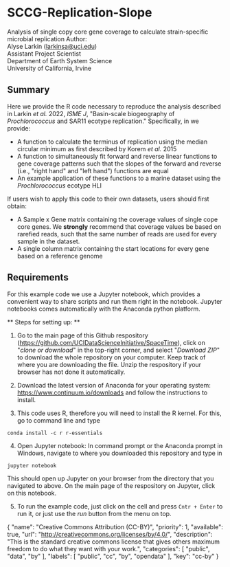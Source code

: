 # SCCG-Replication-Slope
Analysis of single copy core gene coverage to calculate strain-specific microbial replication
Author: <br />
Alyse Larkin (larkinsa@uci.edu) <br />
Assistant Project Scientist <br />
Department of Earth System Science <br />
University of California, Irvine 

## Summary
Here we provide the R code necessary to reproduce the analysis described in Larkin *et al.* 2022, *ISME J*, "Basin-scale biogeography of *Prochlorococcus* and SAR11 ecotype replication." Specifically, in we provide: 
- A function to calculate the terminus of replication using the median circular minimum as first described by Korem *et al.* 2015 
- A function to simultaneously fit forward and reverse linear functions to gene coverage patterns such that the slopes of the forward and reverse (i.e., "right hand" and "left hand") functions are equal 
- An example application of these functions to a marine dataset using the *Prochlorococcus* ecotype HLI 

If users wish to apply this code to their own datasets, users should first obtain: 
- A Sample x Gene matrix containing the coverage values of single cope core genes. We **strongly** recommend that coverage values be based on rarefied reads, such that the same number of reads are used for every sample in the dataset. 
- A single column matrix containing the start locations for every gene based on a reference genome 


## Requirements
For this example code we use a Jupyter notebook, which provides a convenient way to share scripts and run them right in the notebook. Jupyter notebooks comes automatically with the Anaconda python platform. 

** Steps for setting up: **
1. Go to the main page of this Github respository (<https://github.com/UCIDataScienceInitiative/SpaceTime>), click on "*clone or download*" in the top-right corner, and select "*Download ZIP*" to download the whole repository on your computer. Keep track of where you are downloading the file. Unzip the respository if your browser has not done it automatically.

2. Download the latest version of Anaconda for your operating system: <https://www.continuum.io/downloads> and follow the instructions to install.

3. This code uses R, therefore you will need to install the R kernel. For this, go to command line and type
```
conda install -c r r-essentials
```

4. Open Jupyter notebook: In command prompt or the Anaconda prompt in Windows, navigate to where you downloaded this repository and type in
```
jupyter notebook
```
This should open up Jupyter on your browser from the directory that you navigated to above. On the main page of the respository on Jupyter, click on this notebook. 

5. To run the example code, just click on the cell and press `Cntr + Enter` to run it, or just use the *run* button from the menu on top.

{
    "name": "Creative Commons Attribution (CC-BY)",
    "priority": 1,
    "available": true,
    "url": "http://creativecommons.org/licenses/by/4.0/",
    "description": "This is the standard creative commons license that gives others maximum freedom to do what they want with your work.",
    "categories": [
        "public",
        "data",
        "by"
    ],
    "labels": [
        "public",
        "cc",
        "by",
        "opendata"
    ],
    "key": "cc-by"
}

